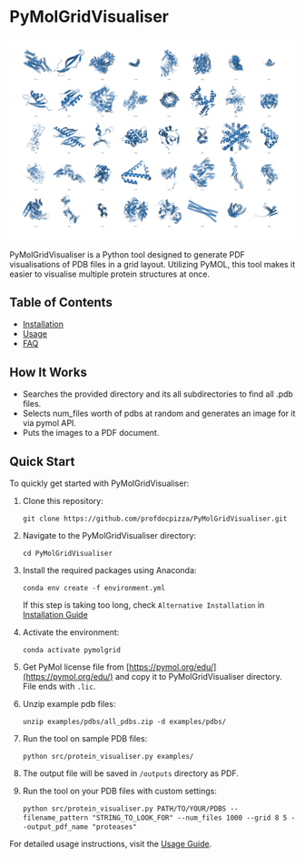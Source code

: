 # PyMolGridVisualiser

![Description](./docs/examples_pdbs_Page_13.png)

PyMolGridVisualiser is a Python tool designed to generate PDF visualisations of PDB files in a grid layout. Utilizing PyMOL, this tool makes it easier to visualise multiple protein structures at once.

## Table of Contents

- [Installation](docs/installation.md)
- [Usage](docs/usage.md)
- [FAQ](docs/faq.md)

## How It Works
- Searches the provided directory and its all subdirectories to find all .pdb files. 
- Selects num_files worth of pdbs at random and generates an image for it via pymol API.
- Puts the images to a PDF document.

## Quick Start

To quickly get started with PyMolGridVisualiser:

1. Clone this repository:
    ```
    git clone https://github.com/profdocpizza/PyMolGridVisualiser.git
    ```

2. Navigate to the PyMolGridVisualiser directory:
    ```
    cd PyMolGridVisualiser
    ```

3. Install the required packages using Anaconda:
    ```
    conda env create -f environment.yml
    ```
    If this step is taking too long, check `Alternative Installation` in [Installation Guide](docs/installation.md)

4. Activate the environment:
    ```
    conda activate pymolgrid
    ```

5. Get PyMol license file from [https://pymol.org/edu/](https://pymol.org/edu/) and copy it to PyMolGridVisualiser directory. File ends with `.lic`.

6. Unzip example pdb files:
    ```
    unzip examples/pdbs/all_pdbs.zip -d examples/pdbs/
    ```

7. Run the tool on sample PDB files:
    ```
    python src/protein_visualiser.py examples/
    ```
8. The output file will be saved in `/outputs` directory as PDF.

9. Run the tool on your PDB files with custom settings:
    ```
    python src/protein_visualiser.py PATH/TO/YOUR/PDBS --filename_pattern "STRING_TO_LOOK_FOR" --num_files 1000 --grid 8 5 --output_pdf_name "proteases"
    ```

    
For detailed usage instructions, visit the [Usage Guide](docs/usage.md).
